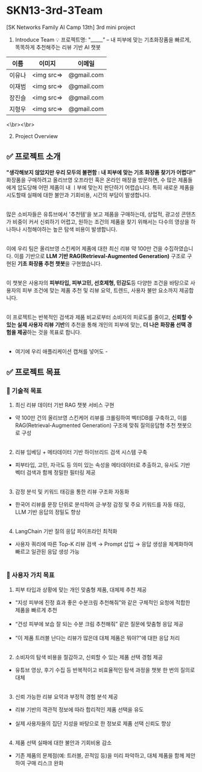 # SKN13-3rd-3Team
[SK Networks Family AI Camp 13th] 3rd mini project

1. Introduce Team
💡 프로젝트명:
"_____” – 내 피부에 맞는 기초화장품을 빠르게, 똑똑하게 추천해주는 리뷰 기반 AI 챗봇

| 이름  | 이미지                                       | 이메일               |
|:------:|:-------------------------------------------:|:--------------------:|
| 이유나 |<img src=>      | @gmail.com |
| 이재범 | <img src=>        | @gmail.com |
| 장진슬 | <img src=>       | @gmail.com |
| 지형우 | <img src=>   | @gmail.com |

<\br><\br>



2. Project Overview

## ✅ 프로젝트 소개

**"생각해보지 않았지만 우리 모두의 불편함 : 내 피부에 맞는 기초 화장품 찾기가 어렵다!"**
화장품을 구매하려고 올리브영 오프라인 혹은 온라인 매장을 방문하면, 수 많은 제품들에게 압도당해 어떤 제품이 내  ㅣ부에 맞는지 판단하기 어렵습니다. 특히 새로운 제품을 시도할때 실패에 대한 불안과 기회비용, 시간의 부담이 발생합니다. <br><br>

많은 소비자들은 유튜브에서 '추천템'을 보고 제품을 구매하는데, 상업적, 광고성 콘텐츠가 비중이 커서 신뢰하기 어렵고, 원하는 조건의 제품을 찾기 위해서는 다수의 영상을 하나하나 시청해야하는 높은 탐색 비용이 발생합니다. <br><br>

이에 우리 팀은 올리브영 스킨케어 제품에 대한 최신 리뷰 약 100만 건을 수집하였습니다. 이를 기반으로 **LLM 기반 RAG(Retrieval-Augmented Generation)** 구조로 구현된 **기초 화장품 추천 챗봇**을 구현했습니다. <br><br>

이 챗봇은 사용자의 **피부타입, 피부고민, 선호제형, 민감도**등 다양한 조건을 바탕으로 사용자의 피부 조건에 맞는 제품 추천 및 리뷰 요약, 트렌드, 사용자 불만 요소까지 제공합니다. <br><br>

이 프로젝트는 반복적인 검색과 제품 비교로부터 소비자의 피로도를 줄이고, **신뢰할 수 있는 실제 사용자 리뷰 기반**의 추천을 통해 개인의 피부에 맞는, **더 나은 화장품 선택 경험을 제공**하는 것을 목표로 합니다. <br><br>

- 여기에 우리 애플리케이션 캡쳐를 넣어도 - 


## ✅ 프로젝트 목표

### 📌 기술적 목표
1. 최신 리뷰 데이터 기반 RAG 챗봇 서비스 구현
- 약 100만 건의 올리브영 스킨케어 리뷰를 크롤링하여 벡터DB를 구축하고, 이를 RAG(Retrieval-Augmented Generation) 구조에 맞춰 질의응답형 추천 챗봇으로 구성 <br><br>

2. 리뷰 임베딩 + 메타데이터 기반 하이브리드 검색 시스템 구축
- 피부타입, 고민, 자극도 등 의미 있는 속성을 메타데이터로 추출하고, 유사도 기반 벡터 검색과 함께 정밀한 필터링 제공 <br><br>

3. 감정 분석 및 키워드 태깅을 통한 리뷰 구조화 자동화
- 한국어 리뷰를 문장 단위로 분석하여 긍·부정 감정 및 주요 키워드를 자동 태깅, LLM 기반 응답의 정밀도 향상 <br><br>

4. LangChain 기반 질의 응답 파이프라인 최적화
- 사용자 쿼리에 따른 Top-K 리뷰 검색 → Prompt 삽입 → 응답 생성을 체계화하여 빠르고 일관된 응답 생성 가능 <br><br>


### 🎯 사용자 가치 목표

1. 피부 타입과 상황에 맞는 개인 맞춤형 제품, 대체제 추천 제공
- “지성 피부에 진정 효과 좋은 수분크림 추천해줘”와 같은 구체적인 요청에 적합한 제품을 빠르게 추천<br><br>
- “건성 피부에 보습 잘 되는 수분 크림 추천해줘” 같은 질문에 맞춤형 응답 제공 <br><br>
- “이 제품 트러블 난다는 리뷰가 많은데 대체 제품은 뭐야?”에 대한 응답 처리 <br><br>
  
2. 소비자의 탐색 비용을 절감하고, 신뢰할 수 있는 제품 선택 경험 제공
- 유튜브 영상, 후기 수집 등 반복적이고 비효율적인 탐색 과정을 챗봇 한 번의 질의로 대체<br><br>
  
3. 신뢰 가능한 리뷰 요약과 부정적 경험 분석 제공
- 리뷰 기반의 객관적 정보에 따라 합리적인 제품 선택을 유도 <br><br>
- 실제 사용자들의 집단 지성을 바탕으로 한 정보로 제품 선택 신뢰도 향상<br><br>

4. 제품 선택 실패에 대한 불안과 기회비용 감소
- 기존 제품의 문제점(예: 트러블, 끈적임 등)을 미리 파악하고, 대체 제품을 함께 제안하여 구매 리스크 완화<br><br>
  

